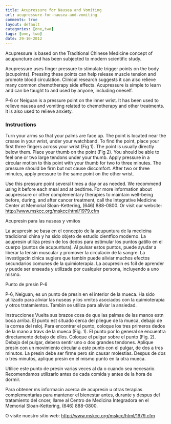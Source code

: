 ```yaml
---
title: Acupressure for Nausea and Vomiting 
url: acupressure-for-nausea-and-vomiting
comments: true
layout: default
categories: [one,two]
tags: [one, two]
date: 29-10-2012
---
```

Acupressure is based on the Traditional Chinese Medicine concept of acupuncture and has been subjected to modern scientific study. 

Acupressure uses finger pressure to stimulate trigger points on the body (acupoints). Pressing these points can help release muscle tension and promote blood circulation. Clinical research suggests it can also relieve many common chemotherapy side effects. Acupressure is simple to learn and can be taught to and used by anyone, including oneself. 

P-6 or Neiguan is a pressure point on the inner wrist. It has been used to relieve nausea and vomiting related to chemotherapy and other treatments. It is also used to relieve anxiety.

### Instructions 
Turn your arms so that your palms are face up. The point is located near the crease in your wrist, under your watchband. To find the point, place your first three fingers across your wrist (Fig 1). The point is usually directly below them. Place your thumb on the point (Fig 2). You should be able to feel one or two large tendons under your thumb. Apply pressure in a circular motion to this point with your thumb for two to three minutes. The pressure should be firm but not cause discomfort. After two or three minutes, apply pressure to the same point on the other wrist.

Use this pressure point several times a day or as needed. We recommend using it before each meal and at bedtime. 
For more information about acupressure or other complementary therapies to maintain well-being before, during, and after cancer treatment, call the Integrative Medicine Center at Memorial Sloan-Kettering, (646) 888-0800. 
Or visit our website: http://www.mskcc.org/mskcc/html/1979.cfm

Acupresin para las nuseas y vmitos 

La acupresin se basa en el concepto de la acupuntura de la medicina tradicional china y ha sido objeto de estudio cientfico moderno. La acupresin utiliza presin de los dedos para estimular los puntos gatillo en el cuerpo (puntos de acupuntura). Al pulsar estos puntos, puede ayudar a liberar la tensin muscular y promover la circulacin de la sangre. La investigacin clnica sugiere que tambin puede aliviar muchos efectos secundarios comunes de la quimioterapia. La acupresin es fcil de aprender y puede ser enseada y utilizada por cualquier persona, incluyendo a uno mismo. 

Punto de presin P-6 

P-6,  Neiguan, es un punto de presin en el interior de la mueca. Ha sido utilizado para aliviar las nuseas y los vmitos asociados con la quimioterapia y otros tratamientos. Tambin se utiliza para aliviar la ansiedad. 

Instrucciones 
Vuelta sus brazos cosa de que las palmas de las manos estn boca arriba. El punto est situado cerca del pliegue de la mueca, debajo de la correa del reloj. Para encontrar el punto, coloque los tres primeros dedos de la mano a travs de la mueca (Fig. 1). El punto por lo general se encuentra directamente debajo de ellos. Coloque el pulgar sobre el punto (Fig. 2). Debajo del pulgar, debera sentir uno o dos grandes tendones. Aplique presin con un movimiento circular a este punto con el pulgar, de dos a tres minutos. La presin debe ser firme pero sin causar molestias. Despus de dos o tres minutos, aplique presin en el mismo punto en la otra mueca. 

Utilice este punto de presin varias veces al da o cuando sea necesario. Recomendamos utilizarlo antes de cada comida y antes de la hora de dormir. 

Para obtener ms informacin acerca de acupresin u otras terapias complementarias para mantener el bienestar antes, durante y despus del tratamiento del cncer, llame al Centro de Medicina Integradora en el Memorial Sloan-Kettering, (646) 888-0800. 

O visite nuestro sitio web: http://www.mskcc.org/mskcc/html/1979.cfm 